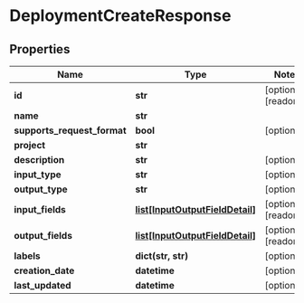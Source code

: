 # DeploymentCreateResponse

## Properties
Name | Type | Notes
------------ | ------------- | -------------
**id** | **str** | [optional] [readonly]
**name** | **str** |
**supports_request_format** | **bool** | [optional]
**project** | **str** |
**description** | **str** | [optional]
**input_type** | **str** | [optional]
**output_type** | **str** | [optional]
**input_fields** | [**list[InputOutputFieldDetail]**](InputOutputFieldDetail.md) | [optional] [readonly]
**output_fields** | [**list[InputOutputFieldDetail]**](InputOutputFieldDetail.md) | [optional] [readonly]
**labels** | **dict(str, str)** | [optional]
**creation_date** | **datetime** | [optional]
**last_updated** | **datetime** | [optional]


